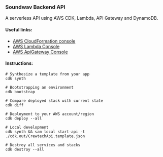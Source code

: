 ### Soundwav Backend API
A serverless API using AWS CDK, Lambda, API Gateway and DynamoDB.

#### Useful links:
- [AWS CloudFormation console](https://console.aws.amazon.com/cloudformation/home)
- [AWS Lambda Console](https://console.aws.amazon.com/lambda/home#/functions)
- [AWS ApiGateway Console](https://console.aws.amazon.com/apigateway/home)

#### Instructions:

```shell
# Synthesize a template from your app
cdk synth

# Bootstrapping an environment
cdk bootstrap

# Compare deployed stack with current state
cdk diff

# Deployment to your AWS account/region
cdk deploy --all

# Local development
cdk synth && sam local start-api -t ./cdk.out/CrewtechApi.template.json

# Destroy all services and stacks
cdk destroy --all
```
